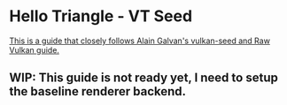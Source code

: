 # Hello Triangle - VT Seed

[This is a guide that closely follows Alain Galvan's vulkan-seed and Raw Vulkan guide.](https://alain.xyz/blog/raw-vulkan)

## WIP: This guide is not ready yet, I need to setup the baseline renderer backend.